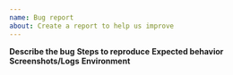 ```yaml
---
name: Bug report
about: Create a report to help us improve
---
```


**Describe the bug**
**Steps to reproduce**
**Expected behavior**
**Screenshots/Logs**
**Environment**
